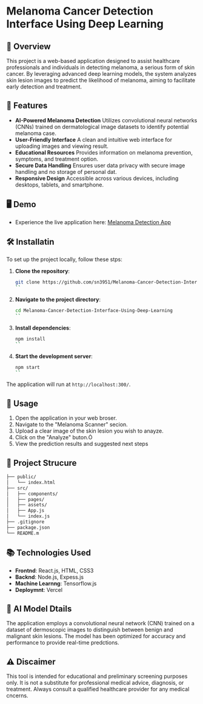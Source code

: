 # Melanoma Cancer Detection Interface Using Deep Learning

## 🧠 Overview
This project is a web-based application designed to assist healthcare professionals and individuals in detecting melanoma, a serious form of skin cancer. By leveraging advanced deep learning models, the system analyzes skin lesion images to predict the likelihood of melanoma, aiming to facilitate early detection and treatment.

## 🚀 Features

- **AI-Powered Melanoma Detection** Utilizes convolutional neural networks (CNNs) trained on dermatological image datasets to identify potential melanoma case.
- **User-Friendly Interface** A clean and intuitive web interface for uploading images and viewing result.
- **Educational Resources** Provides information on melanoma prevention, symptoms, and treatment option.
- **Secure Data Handling** Ensures user data privacy with secure image handling and no storage of personal dat.
- **Responsive Design** Accessible across various devices, including desktops, tablets, and smartphone.

## 🖥️ Demo

- Experience the live application here: [Melanoma Detection App](https://melanoma-cancer-detection-interface-using-deep-learning.vercel.app/)

## 🛠️ Installatin

To set up the project locally, follow these stps:

1. **Clone the repository**:

   ```bash
   git clone https://github.com/sn3951/Melanoma-Cancer-Detection-Interface-Using-Deep-Learning.git
   ``


2. **Navigate to the project directory**:

   ```bash
   cd Melanoma-Cancer-Detection-Interface-Using-Deep-Learning
   ``


3. **Install dependencies**:

   ```bash
   npm install
   ``


4. **Start the development server**:

   ```bash
   npm start
   ``


The application will run at `http://localhost:300/`.

## 🧪 Usage
1. Open the application in your web broser.
2. Navigate to the "Melanoma Scanner" secion.
3. Upload a clear image of the skin lesion you wish to anayze.
4. Click on the "Analyze" buton.
5. View the prediction results and suggested next steps

## 📁 Project Strucure


```bash
├── public/
│   └── index.html
├── src/
│   ├── components/
│   ├── pages/
│   ├── assets/
│   ├── App.js
│   └── index.js
├── .gitignore
├── package.json
└── README.m
```


## 📚 Technologies Used

- **Frontnd**: React.js, HTML, CSS3
- **Backnd**: Node.js, Expess.js
- **Machine Learnng**: Tensorflow.js
- **Deploymnt**: Vercel

## 🧠 AI Model Dtails

The application employs a convolutional neural network (CNN) trained on a dataset of dermoscopic images to distinguish between benign and malignant skin lesions. The model has been optimized for accuracy and performance to provide real-time predctions.

## ⚠️ Discaimer

This tool is intended for educational and preliminary screening purposes only. It is not a substitute for professional medical advice, diagnosis, or treatment. Always consult a qualified healthcare provider for any medical cncerns.
